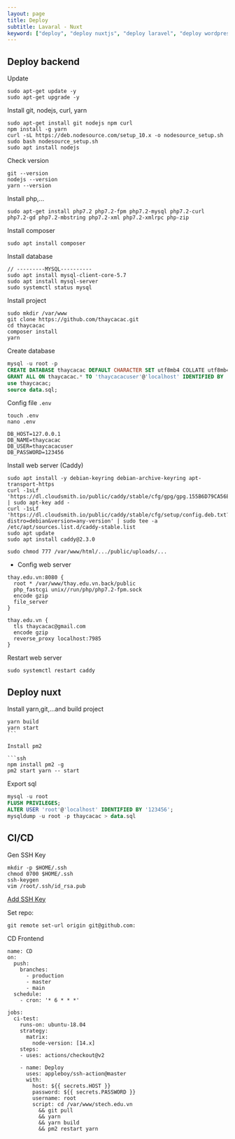 ```yaml
---
layout: page
title: Deploy
subtitle: Lavaral - Nuxt
keyword: ["deploy", "deploy nuxtjs", "deploy laravel", "deploy wordpress", "thaycacac"]
---
```


## Deploy backend

Update

```ssh
sudo apt-get update -y
sudo apt-get upgrade -y
```

Install git, nodejs, curl, yarn

```ssh
sudo apt-get install git nodejs npm curl
npm install -g yarn
curl -sL https://deb.nodesource.com/setup_10.x -o nodesource_setup.sh
sudo bash nodesource_setup.sh
sudo apt install nodejs
```

Check version

```ssh
git --version
nodejs --version
yarn --version
```

Install php,...

```ssh
sudo apt-get install php7.2 php7.2-fpm php7.2-mysql php7.2-curl php7.2-gd php7.2-mbstring php7.2-xml php7.2-xmlrpc php-zip
```

Install composer

```ssh
sudo apt install composer
```

Install database

```ssh
// ---------MYSQL----------
sudo apt install mysql-client-core-5.7
sudo apt install mysql-server
sudo systemctl status mysql
```

Install project

```ssh
sudo mkdir /var/www
git clone https://github.com/thaycacac.git
cd thaycacac
composer install
yarn
```

Create database

```sql
mysql -u root -p
CREATE DATABASE thaycacac DEFAULT CHARACTER SET utf8mb4 COLLATE utf8mb4_unicode_ci;
GRANT ALL ON thaycacac.* TO 'thaycacacuser'@'localhost' IDENTIFIED BY '123456';
use thaycacac;
source data.sql;
```

Config file `.env`

```ssh
touch .env
nano .env
```

```ssh
DB_HOST=127.0.0.1
DB_NAME=thaycacac
DB_USER=thaycacacuser
DB_PASSWORD=123456
```

Install web server (Caddy)

```ssh
sudo apt install -y debian-keyring debian-archive-keyring apt-transport-https
curl -1sLf 'https://dl.cloudsmith.io/public/caddy/stable/cfg/gpg/gpg.155B6D79CA56EA34.key' | sudo apt-key add -
curl -1sLf 'https://dl.cloudsmith.io/public/caddy/stable/cfg/setup/config.deb.txt?distro=debian&version=any-version' | sudo tee -a /etc/apt/sources.list.d/caddy-stable.list
sudo apt update
sudo apt install caddy@2.3.0

sudo chmod 777 /var/www/html/.../public/uploads/...
```

- Config web server

```ssh
thay.edu.vn:8080 {
  root * /var/www/thay.edu.vn.back/public
  php_fastcgi unix//run/php/php7.2-fpm.sock
  encode gzip
  file_server
}

thay.edu.vn {
  tls thaycacac@gmail.com
  encode gzip
  reverse_proxy localhost:7985
}
```

Restart web server

```ssh
sudo systemctl restart caddy
```

## Deploy nuxt

Install yarn,git,...and build project

````ssh
yarn build
yarn start
```

Install pm2

```ssh
npm install pm2 -g
pm2 start yarn -- start
````

Export sql

```sql
mysql -u root
FLUSH PRIVILEGES;
ALTER USER 'root'@'localhost' IDENTIFIED BY '123456';
mysqldump -u root -p thaycacac > data.sql
```

## CI/CD

Gen SSH Key

```ssh
mkdir -p $HOME/.ssh
chmod 0700 $HOME/.ssh
ssh-keygen
vim /root/.ssh/id_rsa.pub
```

[Add SSH Key](https://github.com/settings/keys)

Set repo: 

```ssh
git remote set-url origin git@github.com:
```

CD Frontend

```ssh
name: CD
on:
  push:
    branches:
      - production
      - master
      - main
  schedule:
    - cron: '* 6 * * *'

jobs:
  ci-test:
    runs-on: ubuntu-18.04
    strategy:
      matrix:
        node-version: [14.x]
    steps:
    - uses: actions/checkout@v2

    - name: Deploy
      uses: appleboy/ssh-action@master
      with:
        host: ${{ secrets.HOST }}
        password: ${{ secrets.PASSWORD }}
        username: root
        script: cd /var/www/stech.edu.vn
          && git pull
          && yarn
          && yarn build
          && pm2 restart yarn
```


